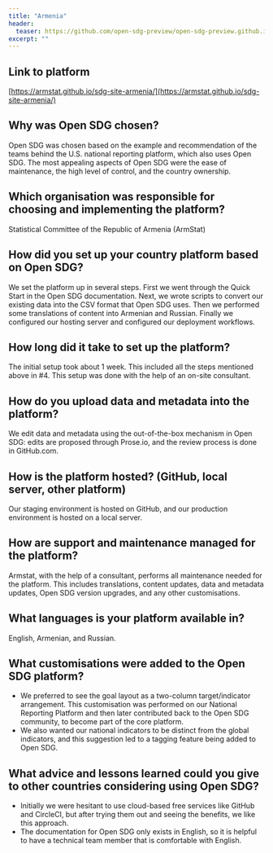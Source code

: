 ```yaml
---
title: "Armenia"
header:
  teaser: https://github.com/open-sdg-preview/open-sdg-preview.github.io/tree/master/assets/images/flags/armenia.png
excerpt: ""
---
```


## Link to platform

[https://armstat.github.io/sdg-site-armenia/](https://armstat.github.io/sdg-site-armenia/)

## Why was Open SDG chosen?

Open SDG was chosen based on the example and recommendation of the teams behind the U.S. national reporting platform, which also uses Open SDG. The most appealing aspects of Open SDG were the ease of maintenance, the high level of control, and the country ownership.

## Which organisation was responsible for choosing and implementing the platform?

Statistical Committee of the Republic of Armenia (ArmStat)

## How did you set up your country platform based on Open SDG?

We set the platform up in several steps. First we went through the Quick Start in the Open SDG documentation. Next, we wrote scripts to convert our existing data into the CSV format that Open SDG uses. Then we performed some translations of content into Armenian and Russian. Finally we configured our hosting server and configured our deployment workflows.

## How long did it take to set up the platform?

The initial setup took about 1 week. This included all the steps mentioned above in #4. This setup was done with the help of an on-site consultant.

## How do you upload data and metadata into the platform?

We edit data and metadata using the out-of-the-box mechanism in Open SDG: edits are proposed through Prose.io, and the review process is done in GitHub.com.

## How is the platform hosted? (GitHub, local server, other platform)

Our staging environment is hosted on GitHub, and our production environment is hosted on a local server.

## How are support and maintenance managed for the platform?

Armstat, with the help of a consultant, performs all maintenance needed for the platform. This includes translations, content updates, data and metadata updates, Open SDG version upgrades, and any other customisations.

## What languages is your platform available in?

English, Armenian, and Russian.

## What customisations were added to the Open SDG platform?

* We preferred to see the goal layout as a two-column target/indicator arrangement. This customisation was performed on our National Reporting Platform and then later contributed back to the Open SDG community, to become part of the core platform.
* We also wanted our national indicators to be distinct from the global indicators, and this suggestion led to a tagging feature being added to Open SDG.

## What advice and lessons learned could you give to other countries considering using Open SDG?

* Initially we were hesitant to use cloud-based free services like GitHub and CircleCI, but after trying them out and seeing the benefits, we like this approach.
* The documentation for Open SDG only exists in English, so it is helpful to have a technical team member that is comfortable with English.
